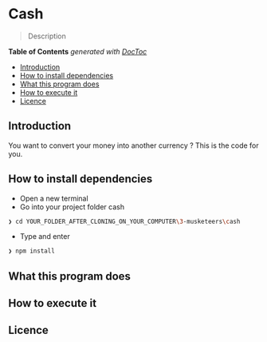 ﻿# Cash

> Description

<!-- START doctoc generated TOC please keep comment here to allow auto update -->
<!-- DON'T EDIT THIS SECTION, INSTEAD RE-RUN doctoc TO UPDATE -->
**Table of Contents**  *generated with [DocToc](https://github.com/thlorenz/doctoc)*

- [Introduction](#introduction)
- [How to install dependencies](#how-to-install-dependencies)
- [What this program does](#what-this-program-does)
- [How to execute it](#how-to-execute-it)
- [Licence](#licence)

<!-- END doctoc generated TOC please keep comment here to allow auto update -->

## Introduction
You want to convert your money into another currency ? This is the code for you.

## How to install dependencies
* Open a new terminal
* Go into your project folder cash
```sh
❯ cd YOUR_FOLDER_AFTER_CLONING_ON_YOUR_COMPUTER\3-musketeers\cash
```
* Type and enter
```sh
❯ npm install
```

## What this program does

## How to execute it

## Licence
